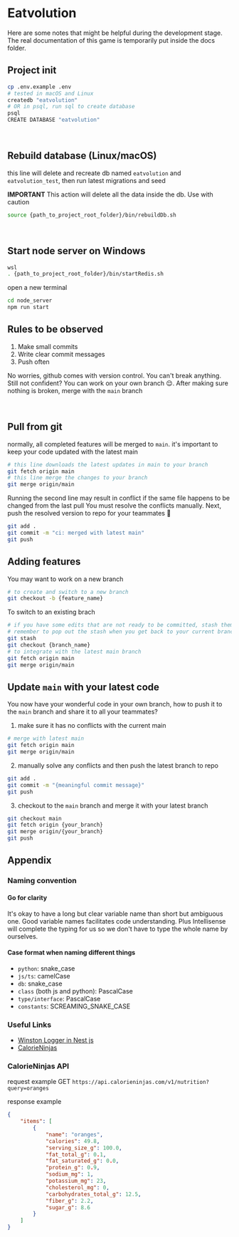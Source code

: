 # Eatvolution

Here are some notes that might be helpful during the development stage. The real documentation of this game is temporarily put inside the docs folder.

## Project init

```bash
cp .env.example .env
# tested in macOS and Linux
createdb "eatvolution"
# OR in psql, run sql to create database
psql
CREATE DATABASE "eatvolution"
```

&nbsp;


## Rebuild database (Linux/macOS)
this line will delete and recreate db named `eatvolution` and `eatvolution_test`, then run latest migrations and seed

**IMPORTANT** This action will delete all the data inside the db. Use with caution
```bash
source {path_to_project_root_folder}/bin/rebuildDb.sh
```

&nbsp;

## Start node server on Windows

```bash
wsl
. {path_to_project_root_folder}/bin/startRedis.sh
```
open a new terminal
```bash
cd node_server
npm run start
```

## Rules to be observed

1. Make small commits
2. Write clear commit messages
3. Push often

No worries, github comes with version control. You can't break anything.
Still not confident? You can work on your own branch 😌. After making sure nothing is broken, merge with the `main` branch

&nbsp;

## Pull from git

normally, all completed features will be merged to `main`.
it's important to keep your code updated with the latest main

```bash
# this line downloads the latest updates in main to your branch
git fetch origin main
# this line merge the changes to your branch
git merge origin/main
```

Running the second line may result in conflict if the same file happens to be changed from the last pull
You must resolve the conflicts manually. Next, push the resolved version to repo for your teammates 🥰

```bash
git add .
git commit -m "ci: merged with latest main"
git push
```

## Adding features

You may want to work on a new branch

```bash
# to create and switch to a new branch
git checkout -b {feature_name}
```

To switch to an existing brach

```bash
# if you have some edits that are not ready to be committed, stash them temporarily
# remember to pop out the stash when you get back to your current branch by git stash pop
git stash
git checkout {branch_name}
# to integrate with the latest main branch
git fetch origin main
git merge origin/main
```

## Update `main` with your latest code

You now have your wonderful code in your own branch, how to push it to the `main` branch and share it to all your teammates?

1. make sure it has no conflicts with the current main
```bash
# merge with latest main
git fetch origin main
git merge origin/main
```
2. manually solve any conflicts and then push the latest branch to repo
```bash
git add .
git commit -m "{meaningful commit message}"
git push
```

3. checkout to the `main` branch and merge it with your latest branch
```bash
git checkout main
git fetch origin {your_branch}
git merge origin/{your_branch}
git push
```

## Appendix

### Naming convention

#### Go for clarity

It's okay to have a long but clear variable name than short but ambiguous one. Good variable names facilitates code understanding. Plus Intellisense will complete the typing for us so we don't have to type the whole name by ourselves.

#### Case format when naming different things

- `python`: snake_case
- `js/ts`: camelCase
- `db`: snake_case
- `class` (both js and python): PascalCase
- `type/interface`: PascalCase
- `constants`: SCREAMING_SNAKE_CASE

### Useful Links

- [Winston Logger in Nest js](https://timothy.hashnode.dev/advance-your-nestjs-application-with-winston-logger-a-step-by-step-guide)
- [CalorieNinjas](https://calorieninjas.com/)
  &nbsp;

### CalorieNinjas API

request example
GET `https://api.calorieninjas.com/v1/nutrition?query=oranges`

response example

```json
{
	"items": [
		{
			"name": "oranges",
			"calories": 49.8,
			"serving_size_g": 100.0,
			"fat_total_g": 0.1,
			"fat_saturated_g": 0.0,
			"protein_g": 0.9,
			"sodium_mg": 1,
			"potassium_mg": 23,
			"cholesterol_mg": 0,
			"carbohydrates_total_g": 12.5,
			"fiber_g": 2.2,
			"sugar_g": 8.6
		}
	]
}
```
